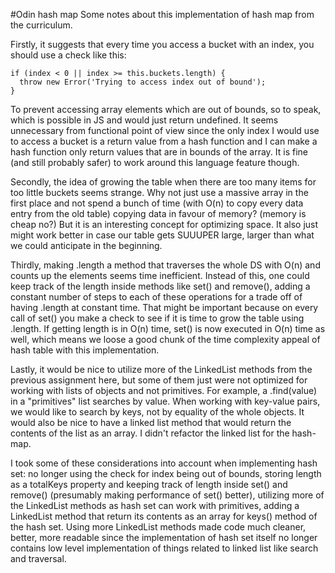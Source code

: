 #Odin hash map
Some notes about this implementation of hash map from the curriculum.

Firstly, it suggests that every time you access a bucket with an index, you should use a check like this:

```
if (index < 0 || index >= this.buckets.length) {
  throw new Error('Trying to access index out of bound');
}
```

To prevent accessing array elements which are out of bounds, so to speak, which is possible in JS and would just return undefined.
It seems unnecessary from functional point of view since the only index I would use to access a bucket is a return value from a hash function and I can make a hash function only return values that are in bounds of the array. It is fine (and still probably safer) to work around this language feature though.

Secondly, the idea of growing the table when there are too many items for too little buckets seems strange. Why not just use a massive array in the first place and not spend a bunch of time (with O(n) to copy every data entry from the old table) copying data in favour of memory? (memory is cheap no?) But it is an interesting concept for optimizing space. It also just might work better in case our table gets SUUUPER large, larger than what we could anticipate in the beginning.

Thirdly, making .length a method that traverses the whole DS with O(n) and counts up the elements seems time inefficient. Instead of this, one could keep track of the length inside methods like set() and remove(), adding a constant number of steps to each of these operations for a trade off of having .length at constant time. That might be important because on every call of set() you make a check to see if it is time to grow the table using .length. If getting length is in O(n) time, set() is now executed in O(n) time as well, which means we loose a good chunk of the time complexity appeal of hash table with this implementation.

Lastly, it would be nice to utilize more of the LinkedList methods from the previous assignment here, but some of them just were not optimized for working with lists of objects and not primitives. For example, a .find(value) in a "primitives" list searches by value. When working with key-value pairs, we would like to search by keys, not by equality of the whole objects. It would also be nice to have a linked list method that would return the contents of the list as an array. I didn't refactor the linked list for the hash-map.

I took some of these considerations into account when implementing hash set: no longer using the check for index being out of bounds, storing length as a totalKeys property and keeping track of length inside set() and remove() (presumably making performance of set() better), utilizing more of the LinkedList methods as hash set can work with primitives, adding a LinkedList method that return its contents as an array for keys() method of the hash set. Using more LinkedList methods made code much cleaner, better, more readable since the implementation of hash set itself no longer contains low level implementation of things related to linked list like search and traversal.
